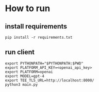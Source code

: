 # How to run
## install requirements
```
pip install -r requirements.txt
```
## run client
```
export PYTHONPATH="$PYTHONPATH:$PWD"
export PLATFORM_API_KEY=<openai_api_key>
export PLATFORM=openai
export MODEL=gpt-4
export TEE_TLS_URL=http://localhost:8000/
python3 main.py
```
